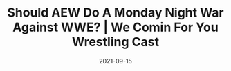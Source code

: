 ---
title: "Should AEW Do A Monday Night War Against WWE? | We Comin For You Wrestling Cast"
date: 2021-09-15
description: "Should AEW Do A Monday Night War Against WWE? | We Comin For You Wrestling Cast"
longDescription: >-
    Matt Whitener of The Scenario joins WCFY and they discuss what can AEW do to really compete with WWE. Should AEW Do A Monday Night War Against WWE?
    
    Visit ProWrestlingBlack.org for all We Comin For You Cast episodes!  Send questions or comments to WeCominForYouCast@gmail.com
    
    WCFY online ​  ​
    
    RVS: @FranchICE06
    ROD: @R8TED_R
    FB Group: https://bit.ly/3iGwOMw​
    ​IG: https://bit.ly/2NB17ZB ​ 
    
    
    Follow SOLC Network online
    Instagram: https://bit.ly/39VL542              
    Twitter: https://bit.ly/39aL395               
    Facebook: https://bit.ly/3sQn7je        ​
    
    To Listen to the podcast
    Podbean https://bit.ly/3t7SDJH           
    YouTube http://bit.ly/3ouZqJU           
    Spotify http://spoti.fi/3pwZZnJ           
    Apple http://apple.co/39rwjD1           
    Stitcher http://bit.ly/3puGQ5P    
    IHeartRadio http://ihr.fm/2L0A2y1
duration: "0:10:41"
youtubeId: "ytq7mLwHQ4Q"

image: "/uploads/thumbnails/ytq7mLwHQ4Q.jpg"
tags: ["wrestling","wwe","aew"]
draft: false
---